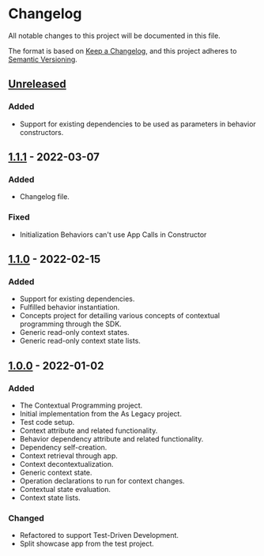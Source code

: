 # Changelog
All notable changes to this project will be documented in this file.

The format is based on [Keep a Changelog](https://keepachangelog.com/en/1.0.0/),
and this project adheres to [Semantic Versioning](https://semver.org/spec/v2.0.0.html).


## [Unreleased]
### Added
- Support for existing dependencies to be used as parameters in behavior constructors.


## [1.1.1] - 2022-03-07
### Added
- Changelog file.

### Fixed
- Initialization Behaviors can't use App Calls in Constructor


## [1.1.0] - 2022-02-15
### Added
- Support for existing dependencies.
- Fulfilled behavior instantiation.
- Concepts project for detailing various concepts of contextual programming through the SDK.
- Generic read-only context states.
- Generic read-only context state lists.


## [1.0.0] - 2022-01-02
### Added
- The Contextual Programming project.
- Initial implementation from the As Legacy project.
- Test code setup.
- Context attribute and related functionality.
- Behavior dependency attribute and related functionality.
- Dependency self-creation.
- Context retrieval through app.
- Context decontextualization.
- Generic context state.
- Operation declarations to run for context changes.
- Contextual state evaluation.
- Context state lists.

### Changed
- Refactored to support Test-Driven Development.
- Split showcase app from the test project.


[Unreleased]: https://github.com/lstertz/ContextualProgramming/compare/v1.1.1...HEAD
[1.1.1]: https://github.com/lstertz/ContextualProgramming/compare/v1.1.0...v1.1.1
[1.1.0]: https://github.com/lstertz/ContextualProgramming/compare/v1.0.0...v1.1.0
[1.0.0]: https://github.com/lstertz/ContextualProgramming/releases/tag/v1.0.0